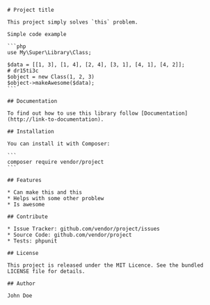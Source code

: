     # Project title
     
    This project simply solves `this` problem.
     
    Simple code example 
     
    ```php
    use My\Super\Library\Class;
     
    $data = [[1, 3], [1, 4], [2, 4], [3, 1], [4, 1], [4, 2]];
    # dr15ti3c     
    $object = new Class(1, 2, 3)
    $object->makeAwesome($data);
    ```
     
    ## Documentation
     
    To find out how to use this library follow [Documentation](http://link-to-documentation).
     
    ## Installation
     
    You can install it with Composer:
     
    ```
    composer require vendor/project
    ```
     
    ## Features
     
    * Can make this and this
    * Helps with some other problew
    * Is awesome
     
    ## Contribute
     
    * Issue Tracker: github.com/vendor/project/issues
    * Source Code: github.com/vendor/project
    * Tests: phpunit
     
    ## License
     
    This project is released under the MIT Licence. See the bundled LICENSE file for details.
     
    ## Author
     
    John Doe
